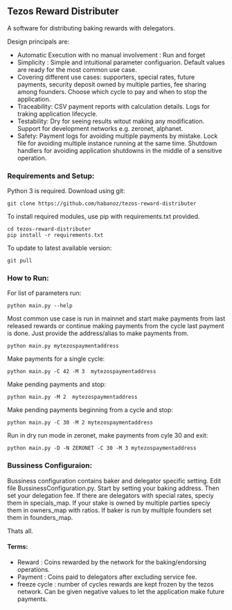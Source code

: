 ## Tezos Reward Distributer

A software for distributing baking rewards with delegators.

Design principals are: 

- Automatic Execution with no manual involvement : Run and forget
- Simplicity : Simple and intuitional parameter configuarion. Default values are ready for the most common use case. 
- Covering different use cases: supporters, special rates, future payments, security deposit owned by multiple parties, fee sharing among founders. Choose which cycle to pay and when to stop the application.
- Traceability: CSV payment reports with calculation details. Logs for traking application lifecycle.
- Testability: Dry for seeing results witout making any modification. Support for development networks e.g. zeronet, alphanet.
- Safety: Payment logs for avoiding multiple payments by mistake. Lock file for avoiding multiple instance running at the same time. Shutdown handlers for avoiding application shutdowns in the middle of a sensitive operation. 

### Requirements and Setup:

Python 3 is required. Download using git:

```
git clone https://github.com/habanoz/tezos-reward-distributer
```

To install required modules, use pip with requirements.txt provided.

```
cd tezos-reward-distributer
pip install -r requirements.txt
```

To update to latest available version:

```
git pull
```

### How to Run:

For list of parameters run:

```
python main.py --help
```

Most common use case is run in mainnet and start make payments from last released rewards or continue making payments from the cycle last payment is done. Just provide the address/alias to make payments from. 

```
python main.py mytezospaymentaddress
```

Make payments for a single cycle:

```
python main.py -C 42 -M 3  mytezospaymentaddress
```

Make pending payments and stop:

```
python main.py -M 2  mytezospaymentaddress
```

Make pending payments beginning from a cycle and stop:

```
python main.py -C 30 -M 2 mytezospaymentaddress
```

Run in dry run mode in zeronet, make payments from cyle 30 and exit:

```
python main.py -D -N ZERONET -C 30 -M 3 mytezospaymentaddress
```

### Bussiness Configuraion:

Bussiness configuration contains baker and delegator specific setting. Edit file BussinessConfiguration.py. Start by setting your baking address. Then set your delegation fee. If there are delegators with special rates, speciy them in specials_map. If your stake is owned by multiple parties speciy them in owners_map with ratios. If baker is run by multiple founders set them in founders_map.

Thats all.

#### Terms:

- Reward : Coins rewarded by the network for the baking/endorsing operations.
- Payment : Coins paid to delegators after excluding service fee.
- freeze cycle : number of cycles rewards are kept frozen by the tezos network. Can be given negative values to let the application make future payments.


 
